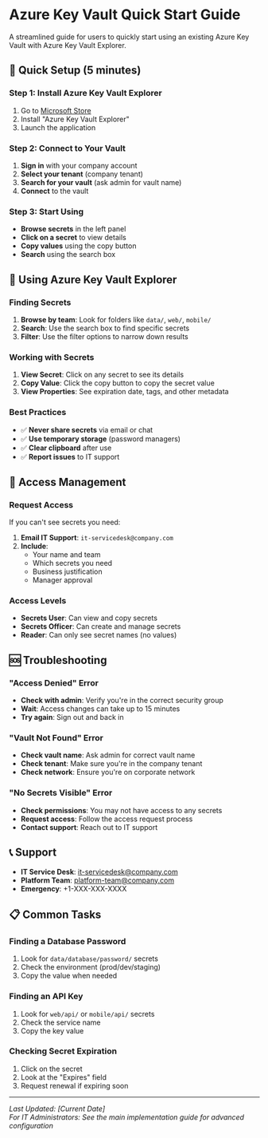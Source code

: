 # Azure Key Vault Quick Start Guide

A streamlined guide for users to quickly start using an existing Azure Key Vault with Azure Key Vault Explorer.

## 🚀 Quick Setup (5 minutes)

### Step 1: Install Azure Key Vault Explorer
1. Go to [Microsoft Store](https://apps.microsoft.com/detail/9mz794c6t74m)
2. Install "Azure Key Vault Explorer"
3. Launch the application

### Step 2: Connect to Your Vault
1. **Sign in** with your company account
2. **Select your tenant** (company tenant)
3. **Search for your vault** (ask admin for vault name)
4. **Connect** to the vault

### Step 3: Start Using
- **Browse secrets** in the left panel
- **Click on a secret** to view details
- **Copy values** using the copy button
- **Search** using the search box

## 📱 Using Azure Key Vault Explorer

### Finding Secrets
1. **Browse by team**: Look for folders like `data/`, `web/`, `mobile/`
2. **Search**: Use the search box to find specific secrets
3. **Filter**: Use the filter options to narrow down results

### Working with Secrets
1. **View Secret**: Click on any secret to see its details
2. **Copy Value**: Click the copy button to copy the secret value
3. **View Properties**: See expiration date, tags, and other metadata

### Best Practices
- ✅ **Never share secrets** via email or chat
- ✅ **Use temporary storage** (password managers)
- ✅ **Clear clipboard** after use
- ✅ **Report issues** to IT support

## 🔐 Access Management

### Request Access
If you can't see secrets you need:

1. **Email IT Support**: `it-servicedesk@company.com`
2. **Include**:
   - Your name and team
   - Which secrets you need
   - Business justification
   - Manager approval

### Access Levels
- **Secrets User**: Can view and copy secrets
- **Secrets Officer**: Can create and manage secrets
- **Reader**: Can only see secret names (no values)

## 🆘 Troubleshooting

### "Access Denied" Error
- **Check with admin**: Verify you're in the correct security group
- **Wait**: Access changes can take up to 15 minutes
- **Try again**: Sign out and back in

### "Vault Not Found" Error
- **Check vault name**: Ask admin for correct vault name
- **Check tenant**: Make sure you're in the company tenant
- **Check network**: Ensure you're on corporate network

### "No Secrets Visible" Error
- **Check permissions**: You may not have access to any secrets
- **Request access**: Follow the access request process
- **Contact support**: Reach out to IT support

## 📞 Support

- **IT Service Desk**: it-servicedesk@company.com
- **Platform Team**: platform-team@company.com
- **Emergency**: +1-XXX-XXX-XXXX

## 📋 Common Tasks

### Finding a Database Password
1. Look for `data/database/password/` secrets
2. Check the environment (prod/dev/staging)
3. Copy the value when needed

### Finding an API Key
1. Look for `web/api/` or `mobile/api/` secrets
2. Check the service name
3. Copy the key value

### Checking Secret Expiration
1. Click on the secret
2. Look at the "Expires" field
3. Request renewal if expiring soon

---

*Last Updated: [Current Date]*  
*For IT Administrators: See the main implementation guide for advanced configuration*
